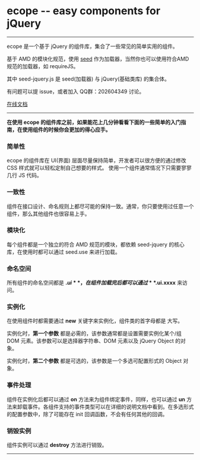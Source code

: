 # ecope -- easy components for jQuery

***

ecope 是一个基于 jQuery 的组件库，集合了一些常见的简单实用的组件。

基于 AMD 的模块化规范，使用 [seed](https://github.com/chenmnkken/seed) 作为加载器，当然你也可以使用符合AMD规范的加载器，如 requireJS。

其中 seed-jquery.js 是 seed(加载器) 与 jQuery(基础类库) 的集合体。

有问题可以提 issue，或者加入 QQ群：202604349 讨论。 

[在线文档](https://github.com/chenmnkken/ecope/wiki)

***

**在使用 ecope 的组件库之前，如果能花上几分钟看看下面的一些简单的入门指南，在使用组件的时候你会更加的得心应手。**

### 简单性
ecope 的组件库在 UI(界面) 层面尽量保持简单，开发者可以很方便的通过修改 CSS 样式就可以轻松定制自己想要的样式。
使用一个组件通常情况下只需要寥寥几行 JS 代码。

### 一致性
组件在接口设计、命名规则上都尽可能的保持一致。通常，你只要使用过任意一个组件，那么其他组件也很容易上手。

### 模块化
每个组件都是一个独立的符合 AMD 规范的模块，都依赖 seed-jquery 的核心库，在使用时都可以通过 seed.use 来进行加载。

### 命名空间
所有组件的命名空间都是 **$.ui**，在组件加载完后都可以通过 **$.ui.xxxx** 来访问。

### 实例化
在使用组件时都需要通过 **new** 关键字来实例化，组件类的首字母都是 大写。

实例化时，**第一个参数** 都是必需的，该参数通常都是设置需要实例化某个/组 DOM 元素。该参数可以是选择器字符串、DOM 元素以及 jQuery Object 的对象。

实例化时，**第二个参数** 都是可选的，该参数是一个多选可配置形式的 Object 对象。

### 事件处理
组件在实例化后都可以通过 **on** 方法来为组件绑定事件，同样，也可以通过 **un** 方法来卸载事件。各组件支持的事件类型可以在详细的说明文档中看到。在多选形式的配置参数中，除了可能存在 init 回调函数，不会有任何其他的回调。

### 销毁实例
组件实例可以通过 **destroy** 方法进行销毁。

***
